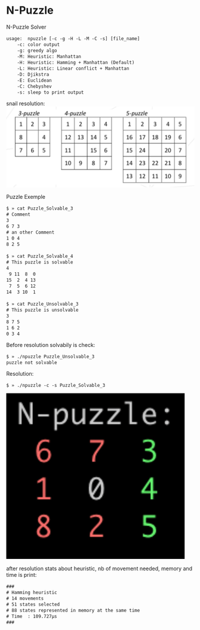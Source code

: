 # N-Puzzle




N-Puzzle Solver

```
usage:	npuzzle [-c -g -H -L -M -C -s] [file_name]
	-c: color output
	-g: greedy algo
	-M: Heuristic: Manhattan
	-H: Heuristic: Hamming + Manhattan (Default)
	-L: Heuristic: Linear conflict + Manhattan
	-D: Djikstra
	-E: Euclidean
	-C: Chebyshev
	-s: sleep to print output
```

snail resolution:
![alt text](readme/SnailResolutionExemple.png)


Puzzle Exemple
```
$ » cat Puzzle_Solvable_3
# Comment
3
6 7 3
# an other Comment
1 0 4
8 2 5

$ » cat Puzzle_Solvable_4
# This puzzle is solvable
4
 9 11  8  0
15  2  4 13
 7  5  6 12
14  3 10  1

$ » cat Puzzle_Unsolvable_3
# This puzzle is unsolvable
3
8 7 5
1 6 2
0 3 4
```

Before resolution solvabily is check:

```
$ » ./npuzzle Puzzle_Unsolvable_3
puzzle not solvable
```

Resolution:

```
$ » ./npuzzle -c -s Puzzle_Solvable_3
```

![alt text](readme/solve.gif)

after resolution stats about heuristic, nb of movement needed, memory and time is print:
```
###
# Hamming heuristic
# 14 movements
# 51 states selected
# 88 states represented in memory at the same time
# Time  : 109.727µs
###
```


